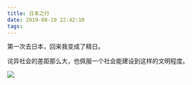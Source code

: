 ```yaml
---
title: 日本之行
date: 2019-08-19 22:42:10
tags:
---
```


第一次去日本，回来我变成了精日。

诧异社会的差距那么大，也佩服一个社会能建设到这样的文明程度。

![](../../images/2019/IMG_0116.JPG) 